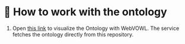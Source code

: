 # :page_with_curl: How to work with the ontology

1. Open [this link](https://service.tib.eu/webvowl/#iri=https://raw.githubusercontent.com/blw-ofag-ufag/ontology/refs/heads/main/plant-protection.owl?token=GHSAT0AAAAAACZZB7DI7LRUE7X67JMKQBBUZZLHKTQ) to visualize the Ontology with WebVOWL. The service fetches the ontology directly from this repository.

